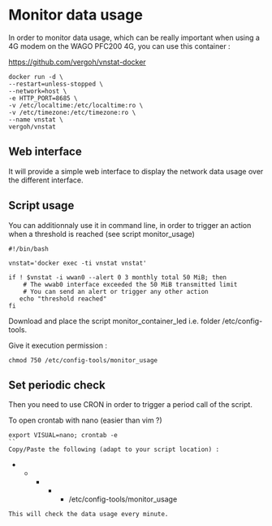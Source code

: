 # Monitor data usage

In order to monitor data usage, which can be really important when using a 4G modem on the WAGO PFC200 4G, you can use this container : 

https://github.com/vergoh/vnstat-docker

```
docker run -d \
--restart=unless-stopped \
--network=host \
-e HTTP_PORT=8685 \
-v /etc/localtime:/etc/localtime:ro \
-v /etc/timezone:/etc/timezone:ro \
--name vnstat \
vergoh/vnstat
```


## Web interface

It will provide a simple web interface to display the network data usage over the different interface.

## Script usage

You can additionnaly use it in command line, in order to trigger an action when a threshold is reached (see script monitor_usage)

```
#!/bin/bash

vnstat='docker exec -ti vnstat vnstat'

if ! $vnstat -i wwan0 --alert 0 3 monthly total 50 MiB; then
    # The wwab0 interface exceeded the 50 MiB transmitted limit
    # You can send an alert or trigger any other action
   echo "threshold reached"
fi
```
Download and place the script monitor_container_led i.e. folder /etc/config-tools.

Give it execution permission :

```
chmod 750 /etc/config-tools/monitor_usage
```

## Set periodic check
Then you need to use CRON in order to trigger a period call of the script.

To open crontab with nano (easier than vim ?)
```
export VISUAL=nano; crontab -e
``
Copy/Paste the following (adapt to your script location) :
```
* * * * *  /etc/config-tools/monitor_usage
```
This will check the data usage every minute.
